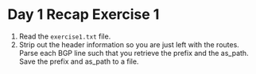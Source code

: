 # Day 1 Recap Exercise 1

1. Read the `exercise1.txt` file.
2. Strip out the header information so you are just left with the routes. Parse each BGP line such that you retrieve the prefix and the as_path. Save the prefix and as_path to a file.
